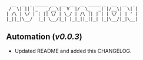 ```
  __  _  _ _____ __  __ __  __ _____ _  __  __  _
 /  \| || |_   _/__\|  V  |/  \_   _| |/__\|  \| |
| /\ | \/ | | || \/ | \_/ | /\ || | | | \/ | | ' |
|_||_|\__/  |_| \__/|_| |_|_||_||_| |_|\__/|_|\__|
```

## **Automation** (*v0.0.3*)

* Updated README and added this CHANGELOG.